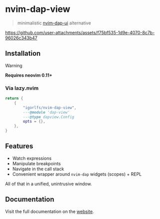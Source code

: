 # nvim-dap-view

> minimalistic [nvim-dap-ui](https://github.com/rcarriga/nvim-dap-ui) alternative

<https://github.com/user-attachments/assets/f75bf535-1d9e-4070-8c7b-96026c343b47>

## Installation

> [!WARNING]  
> **Requires neovim 0.11+**

### Via lazy.nvim

```lua
return {
    {
        "igorlfs/nvim-dap-view",
        ---@module 'dap-view'
        ---@type dapview.Config
        opts = {},
    },
}
```

## Features

- Watch expressions
- Manipulate breakpoints
- Navigate in the call stack
- Convenient wrapper around `nvim-dap` widgets (scopes) + REPL

All of that in a unified, unintrusive window.

## Documentation

Visit the full documentation on the [website](https://igorlfs.github.io/nvim-dap-view/home).
